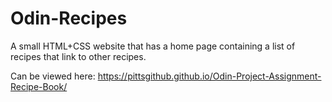 # Odin-Recipes

A small HTML+CSS website that has a home page containing a list of recipes that
link to other recipes. 

Can be viewed here:
https://pittsgithub.github.io/Odin-Project-Assignment-Recipe-Book/
